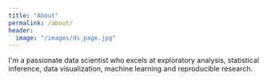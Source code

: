 ```yaml
---
title: "About"
permalink: /about/
header:
  image: "/images/ds_page.jpg"
---
```


I'm a passionate data scientist who excels at exploratory analysis, statistical inference, data visualization, machine learning and reproducible research.
